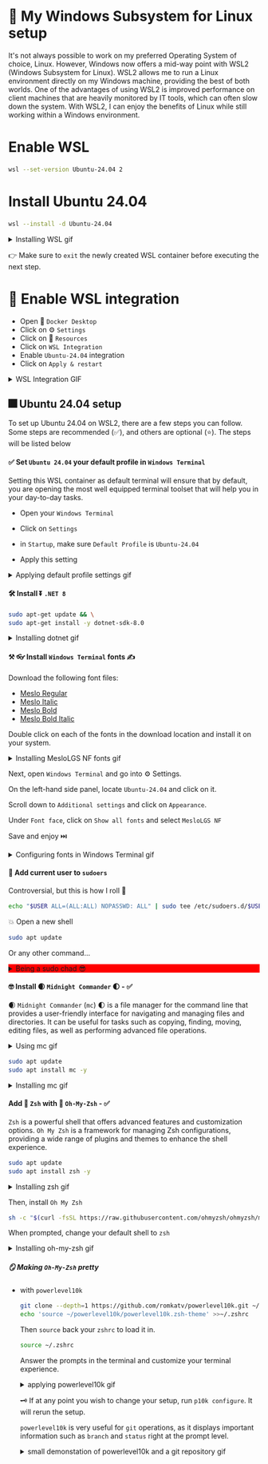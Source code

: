 # 👋 My Windows Subsystem for Linux setup

It's not always possible to work on my preferred Operating System of choice, Linux. However, Windows now offers a mid-way point with WSL2 (Windows Subsystem for Linux). WSL2 allows me to run a Linux environment directly on my Windows machine, providing the best of both worlds. One of the advantages of using WSL2 is improved performance on client machines that are heavily monitored by IT tools, which can often slow down the system. With WSL2, I can enjoy the benefits of Linux while still working within a Windows environment.

# Enable WSL

```bash
wsl --set-version Ubuntu-24.04 2
```

# Install Ubuntu 24.04

```bash
wsl --install -d Ubuntu-24.04
```

<details style="margin-bottom: 10px;">
<summary>Installing WSL gif</summary>

![Installing WSL](img/install-wsl.gif)

</details>

👉 Make sure to `exit` the newly created WSL container before executing the next step.

# 🛑 Enable WSL integration

* Open 🐋 `Docker Desktop`
* Click on ⚙️ `Settings`
* Click on 💽 `Resources`
* Click on `WSL Integration`
* Enable `Ubuntu-24.04` integration
* Click on `Apply & restart`

<details>
<summary>WSL Integration GIF</summary>

![Enabling WSL Integration](img/enabling-wsl-integration.gif)

</details>

## 🎆 Ubuntu 24.04 setup

To set up Ubuntu 24.04 on WSL2, there are a few steps you can follow. Some steps are recommended (✅), and others are optional (⭐). The steps will be listed below


#### ✅ Set `Ubuntu 24.04` your default profile in `Windows Terminal`

Setting this WSL container as default terminal will ensure that by default, you are opening the most well equipped terminal toolset that will help you in your day-to-day tasks.

* Open your `Windows Terminal`

* Click on `Settings`

* in `Startup`, make sure `Default Profile` is `Ubuntu-24.04`

* Apply this setting

<details>
<summary>Applying default profile settings gif</summary>

![Configuring wt](img/configuring-wt.gif)

</details>

#### 🛠️ Install ⏬ `.NET 8`

```bash
sudo apt-get update && \
sudo apt-get install -y dotnet-sdk-8.0
```

<details>
<summary>Installing dotnet gif</summary>

![Installing dotnet](img/install-dotnet.gif)

</details>

#### ⚒️ 👓 Install `Windows Terminal` fonts ✍️

Download the following font files:

* [Meslo Regular](https://github.com/romkatv/powerlevel10k-media/raw/master/MesloLGS%20NF%20Regular.ttf)
* [Meslo Italic](https://github.com/romkatv/powerlevel10k-media/raw/master/MesloLGS%20NF%20Italic.ttf)
* [Meslo Bold](https://github.com/romkatv/powerlevel10k-media/raw/master/MesloLGS%20NF%20Bold.ttf)
* [Meslo Bold Italic](https://github.com/romkatv/powerlevel10k-media/raw/master/MesloLGS%20NF%20Bold%20Italic.ttf)

Double click on each of the fonts in the download location and install it on your system.

<details style="margin-bottom: 10px;">
<summary>Installing MesloLGS NF fonts gif</summary>


![Installing fonts](img/install-fonts.gif)

</details>


Next, open `Windows Terminal` and go into ⚙️ Settings.

On the left-hand side panel, locate `Ubuntu-24.04` and click on it.

Scroll down to `Additional settings` and click on `Appearance`.

Under `Font face`, click on `Show all fonts` and select `MesloLGS NF`

Save and enjoy ⏭️

<details style="margin-bottom: 10px;">
<summary>Configuring fonts in Windows Terminal gif</summary>

![Configuring fonts in wt](img/configuring-fonts.gif)

</details>

#### 🤫 Add current user to `sudoers`

Controversial, but this is how I roll 🤷

```bash
echo "$USER ALL=(ALL:ALL) NOPASSWD: ALL" | sudo tee /etc/sudoers.d/$USER
```

💥 Open a new shell

```bash
sudo apt update
```

Or any other command...

<details style="margin-bottom: 10px;">
<summary style="background-color: red;">Being a sudo chad 😎</summary>

![Configuring sudoers](img/configuring-sudoers.gif)

</details>

#### 🤓 Install 🌒 `Midnight Commander` 🌓 - ✅ 

🌒 `Midnight Commander` (`mc`) 🌓 is a file manager for the command line that provides a user-friendly interface for navigating and managing files and directories. 
It can be useful for tasks such as copying, finding, moving, editing files, as well as performing advanced file operations.

<details style="margin-bottom: 10px;">
<summary>Using mc gif</summary>

![Using mc](img/using-mc.gif)
</details>

```bash
sudo apt update
sudo apt install mc -y
```

<details>
<summary>Installing mc gif</summary>

![Installing mc](img/install-mc.gif)
</details>

#### Add 🎰 `Zsh` with 🚀 `Oh-My-Zsh` - ✅ 

`Zsh` is a powerful shell that offers advanced features and customization options. 
`Oh My Zsh` is a framework for managing Zsh configurations, providing a wide range of plugins and themes to enhance the shell experience. 

```bash
sudo apt update
sudo apt install zsh -y
```

<details style="margin-bottom: 10px;">
<summary>Installing zsh gif</summary>

![Installing zsh](img/install-zsh.gif)

</details>

Then, install `Oh My Zsh`

```bash
sh -c "$(curl -fsSL https://raw.githubusercontent.com/ohmyzsh/ohmyzsh/master/tools/install.sh)"
```

When prompted, change your default shell to `zsh`

<details>
<summary>Installing oh-my-zsh gif</summary>

![Installing Oh-My-Zsh](img/install-oh-my-zsh.gif)

</details>

##### 🪞 Making `Oh-My-Zsh` pretty

* with `powerlevel10k`

    ```bash
    git clone --depth=1 https://github.com/romkatv/powerlevel10k.git ~/powerlevel10k
    echo 'source ~/powerlevel10k/powerlevel10k.zsh-theme' >>~/.zshrc
    ```

    Then `source` back your `zshrc` to load it in.

    ```bash
    source ~/.zshrc
    ```

    Answer the prompts in the terminal and customize your terminal experience.

    <details style="margin-bottom: 10px;">
    <summary>applying powerlevel10k gif</summary>

    ![applying powerlevel10k](img/applying-powerlevel10k.gif)
    </details>

    🗝️ If at any point you wish to change your setup, run `p10k configure`. It will rerun the setup.

    `powerlevel10k` is very useful for `git` operations, as it displays important information such as `branch` and `status` right at the prompt level.

    <details>
    <summary>small demonstation of powerlevel10k and a git repository gif</summary>

    ![powerlevel10k in use](img/powerel10k-in-use-with-git.gif)

    </details>


